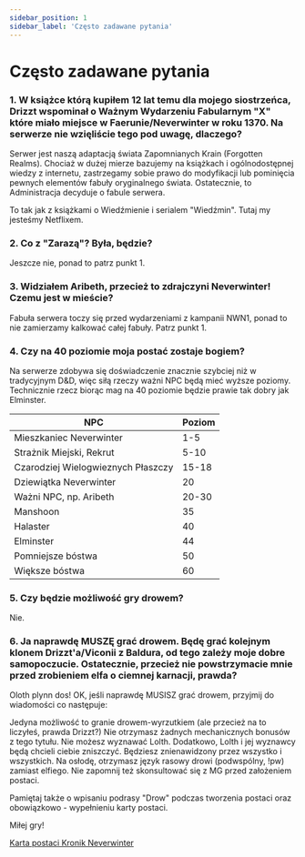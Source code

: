 ```yaml
---
sidebar_position: 1
sidebar_label: 'Często zadawane pytania'
---
```


# Często zadawane pytania

### 1. W książce którą kupiłem 12 lat temu dla mojego siostrzeńca, Drizzt wspominał o Ważnym Wydarzeniu Fabularnym "X" które miało miejsce w Faerunie/Neverwinter w roku 1370. Na serwerze nie wzięliście tego pod uwagę, dlaczego?

Serwer jest naszą adaptacją świata Zapomnianych Krain (Forgotten Realms). Chociaż w dużej mierze bazujemy na książkach i ogólnodostępnej wiedzy z internetu, zastrzegamy sobie prawo do modyfikacji lub pominięcia pewnych elementów fabuły oryginalnego świata. Ostatecznie, to Administracja decyduje o fabule serwera.

To tak jak z książkami o Wiedźmienie i serialem "Wiedźmin". Tutaj my jesteśmy Netflixem.

### 2. Co z "Zarazą"? Była, będzie?

Jeszcze nie, ponad to patrz punkt 1.

### 3. Widziałem Aribeth, przecież to zdrajczyni Neverwinter! Czemu jest w mieście?

Fabuła serwera toczy się przed wydarzeniami z kampanii NWN1, ponad to nie zamierzamy kalkować całej fabuły. Patrz punkt 1.

### 4. Czy na 40 poziomie moja postać zostaje bogiem?

Na serwerze zdobywa się doświadczenie znacznie szybciej niż w tradycyjnym D&D, więc siłą rzeczy ważni NPC będą mieć wyższe poziomy. Technicznie rzecz biorąc mag na 40 poziomie będzie prawie tak dobry jak Elminster.



| NPC      | Poziom |
| ----------- | ----------- |
| Mieszkaniec Neverwinter      | 1-5       |
| Strażnik Miejski, Rekrut  | 5-10        |
| Czarodziej Wielogwieznych Płaszczy     | 15-18     |
| Dziewiątka Neverwinter  | 20       |
| Ważni NPC, np. Aribeth      | 20-30       |
| Manshoon  | 35        |
| Halaster      | 40       |
| Elminster  | 44       |
| Pomniejsze bóstwa      | 50      |
| Większe bóstwa  | 60        |


### 5. Czy będzie możliwość gry drowem?

Nie.

### 6. Ja naprawdę MUSZĘ grać drowem. Będę grać kolejnym klonem Drizzt'a/Viconii z Baldura, od tego zależy moje dobre samopoczucie. Ostatecznie, przecież nie powstrzymacie mnie przed zrobieniem elfa o ciemnej karnacji, prawda?

Oloth plynn dos! OK, jeśli naprawdę MUSISZ grać drowem, przyjmij do wiadomości co następuje:

Jedyna możliwość to granie drowem-wyrzutkiem (ale przecież na to liczyłeś, prawda Drizzt?)
Nie otrzymasz żadnych mechanicznych bonusów z tego tytułu.
Nie możesz wyznawać Lolth. Dodatkowo, Lolth i jej wyznawcy będą chcieli ciebie zniszczyć.
Będziesz znienawidzony przez wszystko i wszystkich.
Na osłodę, otrzymasz język rasowy drowi (podwspólny, !pw) zamiast elfiego.
Nie zapomnij też skonsultować się z MG przed założeniem postaci.

Pamiętaj także o wpisaniu podrasy "Drow" podczas tworzenia postaci oraz obowiązkowo - wypełnieniu karty postaci.

Miłej gry!

[Karta postaci Kronik Neverwinter](../../static/docs/Karta_Postaci_KN.docx)